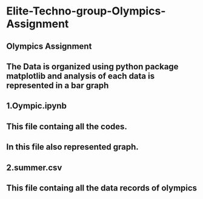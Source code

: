 # Elite-Techno-group-Olympics-Assignment
##  Olympics Assignment
##  The Data is organized using python package matplotlib and analysis of each data is represented in a bar graph
##  1.Oympic.ipynb
##  This file containg all the codes.
##  In this file also represented graph.
##  2.summer.csv
##  This file containg all the data records of olympics
